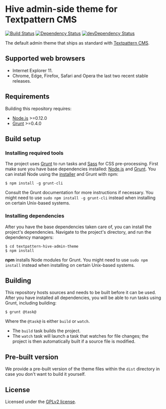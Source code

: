 # Hive admin-side theme for Textpattern CMS

[![Build Status](https://travis-ci.org/philwareham/textpattern-hive-admin-theme.svg?branch=master)](https://travis-ci.org/philwareham/textpattern-hive-admin-theme)
[![Dependency Status](https://david-dm.org/philwareham/textpattern-hive-admin-theme/status.svg)](https://david-dm.org/philwareham/textpattern-hive-admin-theme#info=dependencies)
[![devDependency Status](https://david-dm.org/philwareham/textpattern-hive-admin-theme/dev-status.svg)](https://david-dm.org/philwareham/textpattern-hive-admin-theme#info=devDependencies)

The default admin theme that ships as standard with [Textpattern CMS](http://textpattern.com).

## Supported web browsers

* Internet Explorer 11.
* Chrome, Edge, Firefox, Safari and Opera the last two recent stable releases.

## Requirements

Building this repository requires:

* [Node.js](http://nodejs.org/) >=0.12.0
* [Grunt](http://gruntjs.com/) >=0.4.0

## Build setup

### Installing required tools

The project uses [Grunt](http://gruntjs.com/) to run tasks and [Sass](http://sass-lang.com/) for CSS pre-processing. First make sure you have base dependencies installed: [Node.js](http://nodejs.org/) and [Grunt](http://gruntjs.com/). You can install Node using the [installer](https://nodejs.org) and Grunt with npm:

    $ npm install -g grunt-cli

Consult the Grunt documentation for more instructions if necessary. You might need to use `sudo npm install -g grunt-cli` instead when installing on certain Unix-based systems.

### Installing dependencies

After you have the base dependencies taken care of, you can install the project's dependencies. Navigate to the project's directory, and run the dependency managers:

    $ cd textpattern-hive-admin-theme
    $ npm install

**npm** installs Node modules for Grunt. You might need to use `sudo npm install` instead when installing on certain Unix-based systems.

## Building

This repository hosts sources and needs to be built before it can be used. After you have installed all dependencies, you will be able to run tasks using Grunt, including building:

    $ grunt @task@

Where the `@task@` is either `build` or `watch`.

* The `build` task builds the project.
* The `watch` task will launch a task that watches for file changes; the project is then automatically built if a source file is modified.

## Pre-built version

We provide a pre-built version of the theme files within the `dist` directory in case you don't want to build it yourself.

## License

Licensed under the [GPLv2 license](https://github.com/philwareham/textpattern-hive-admin-theme/blob/master/LICENSE).
